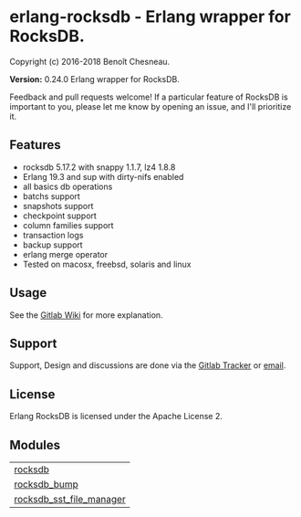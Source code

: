

# erlang-rocksdb - Erlang wrapper for RocksDB. #

Copyright (c) 2016-2018 Benoît Chesneau.

__Version:__ 0.24.0 Erlang wrapper for RocksDB.

Feedback and pull requests welcome! If a particular feature of RocksDB is important to you, please let me know by opening an issue, and I'll prioritize it.

## Features

- rocksdb 5.17.2 with snappy 1.1.7, lz4 1.8.8
- Erlang 19.3 and sup with dirty-nifs enabled
- all basics db operations
- batchs support
- snapshots support
- checkpoint support
- column families support
- transaction logs
- backup support
- erlang merge operator
- Tested on macosx, freebsd, solaris and linux

## Usage

See the [Gitlab Wiki](https://gitlab.com/barrel-db/erlang-rocksdb/wikis/home) for more explanation.

## Support

Support, Design and discussions are done via the [Gitlab Tracker](https://gitlab.com/barrel-db/erlang-rocksdb/issues) or [email](mailto:incoming+barrel-db/erlang-rocksdb@gitlab.com).

## License

Erlang RocksDB is licensed under the Apache License 2.


## Modules ##


<table width="100%" border="0" summary="list of modules">
<tr><td><a href="rocksdb.md" class="module">rocksdb</a></td></tr>
<tr><td><a href="rocksdb_bump.md" class="module">rocksdb_bump</a></td></tr>
<tr><td><a href="rocksdb_sst_file_manager.md" class="module">rocksdb_sst_file_manager</a></td></tr></table>

